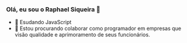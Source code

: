   ### Olá, eu sou o Raphael Siqueira 👋
- 📙 Esudando JavaScript
- 👀 Estou procurando colaborar como programador em empresas que visão qualidade e aprimoramento de seus funcionários.





